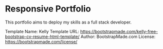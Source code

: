 # Responsive Portfolio
This portfolio aims to deploy my skills as a full stack developer.

Template Name: Kelly
Template URL: https://bootstrapmade.com/kelly-free-bootstrap-cv-resume-html-template/
Author: BootstrapMade.com
License: https://bootstrapmade.com/license/